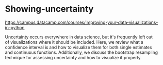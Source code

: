 # Showing-uncertainty
https://campus.datacamp.com/courses/improving-your-data-visualizations-in-python

Uncertainty occurs everywhere in data science, but it's frequently left out of visualizations where it should be included. Here, we review what a confidence interval is and how to visualize them for both single estimates and continuous functions. Additionally, we discuss the bootstrap resampling technique for assessing uncertainty and how to visualize it properly.
